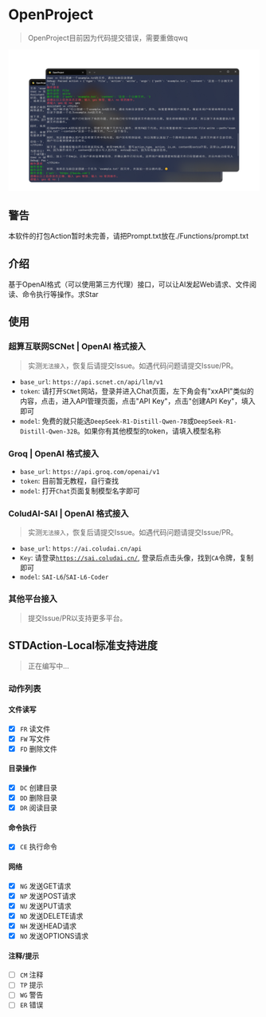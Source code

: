 # OpenProject
> OpenProject目前因为代码提交错误，需要重做qwq

![OpenProject-Demo](files/OpenProject-Demo.png)

## 警告
本软件的打包Action暂时未完善，请把Prompt.txt放在./Functions/prompt.txt
## 介绍
基于OpenAI格式（可以使用第三方代理）接口，可以让AI发起Web请求、文件阅读、命令执行等操作。求Star
## 使用
### 超算互联网SCNet | OpenAI 格式接入
> 实测`无法接入`，恢复后请提交Issue。如遇代码问题请提交Issue/PR。

- `base_url`: `https://api.scnet.cn/api/llm/v1`
- `token`: 请打开`SCNet`网站，登录并进入Chat页面，左下角会有"xxAPI"类似的内容，点击，进入API管理页面，点击"API Key"，点击"创建API Key"，填入即可
- `model`: 免费的就只能选`DeepSeek-R1-Distill-Qwen-7B`或`DeepSeek-R1-Distill-Qwen-32B`。如果你有其他模型的token，请填入模型名称

### Groq | OpenAI 格式接入
- `base_url`: `https://api.groq.com/openai/v1`
- `token`: 目前暂无教程，自行查找
- `model`: 打开`Chat`页面复制模型名字即可

### ColudAI-SAI | OpenAI 格式接入
> 实测`无法接入`，恢复后请提交Issue。如遇代码问题请提交Issue/PR。

- `base_url`: `https://ai.coludai.cn/api`
- `Key`: 请登录[`https://sai.coludai.cn/`](https://sai.coludai.cn/), 登录后点击头像，找到`CA`令牌，复制即可
- `model`: `SAI-L6`/`SAI-L6-Coder`

### 其他平台接入
> 提交Issue/PR以支持更多平台。

## STDAction-Local标准支持进度
> 正在编写中...
### 动作列表
#### 文件读写
- [x] `FR` 读文件
- [x] `FW` 写文件
- [x] `FD` 删除文件
#### 目录操作
- [x] `DC` 创建目录
- [x] `DD` 删除目录
- [x] `DR` 阅读目录
#### 命令执行
- [x] `CE` 执行命令
#### 网络
- [x] `NG` 发送GET请求
- [x] `NP` 发送POST请求
- [x] `NU` 发送PUT请求
- [x] `ND` 发送DELETE请求
- [x] `NH` 发送HEAD请求
- [x] `NO` 发送OPTIONS请求
#### 注释/提示
- [ ] `CM` 注释
- [ ] `TP` 提示
- [ ] `WG` 警告
- [ ] `ER` 错误